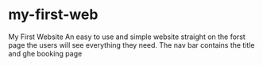 # my-first-web
 My First Website
An easy to use and simple website straight on the forst page the users will see everything they need. The nav bar contains the title and ghe booking page 